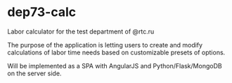# dep73-calc
Labor calculator for the test department of @rtc.ru

The purpose of the application is letting users to create and modify calculations of labor time needs based on customizable presets of options.

Will be implemented as a SPA with AngularJS and Python/Flask/MongoDB on the server side.
